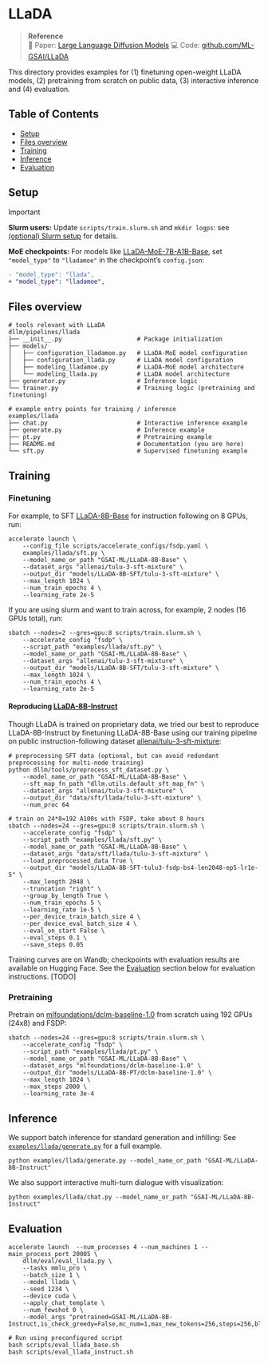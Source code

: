 # LLaDA

> **Reference**  
> 📄 Paper: [Large Language Diffusion Models](https://arxiv.org/abs/2502.09992)
> 💻 Code: [github.com/ML-GSAI/LLaDA](https://github.com/ML-GSAI/LLaDA)

This directory provides examples for (1) finetuning open-weight LLaDA models, (2) pretraining from scratch on public data, (3) interactive inference and (4) evaluation.

## Table of Contents
- [Setup](#setup)
- [Files overview](#files-overview)
- [Training](#training)
    <!-- - [Finetuning LLaDA-8B-Base](#finetuning-llada-8b-base)
    - [Pretraining from scratch](#pretraining-from-scratch) -->
- [Inference](#inference)
- [Evaluation](#evaluation)

## Setup
> [!IMPORTANT]  
> **Slurm users:** Update `scripts/train.slurm.sh` and `mkdir logps`: see [(optional) Slurm setup](/README.md/#optional-slurm-setup) for details.
>
> **MoE checkpoints:** For models like [LLaDA-MoE-7B-A1B-Base](https://huggingface.co/inclusionAI/LLaDA-MoE-7B-A1B-Base), set `"model_type"` to `"lladamoe"` in the checkpoint’s `config.json`:
> ```diff
> - "model_type": "llada",
> + "model_type": "lladamoe",
> ```
>


##  Files overview
```
# tools relevant with LLaDA
dllm/pipelines/llada
├── __init__.py                     # Package initialization
├── models/
│   ├── configuration_lladamoe.py   # LLaDA-MoE model configuration
│   ├── configuration_llada.py      # LLaDA model configuration
│   ├── modeling_lladamoe.py        # LLaDA-MoE model architecture
│   └── modeling_llada.py           # LLaDA model architecture
├── generator.py                    # Inference logic
└── trainer.py                      # Training logic (pretraining and finetuning)

# example entry points for training / inference
examples/llada
├── chat.py                         # Interactive inference example
├── generate.py                     # Inference example
├── pt.py                           # Pretraining example
├── README.md                       # Documentation (you are here)
└── sft.py                          # Supervised finetuning example
```
<!-- > [!NOTE] -->
<!-- >  - We fixed attention mask bugs in [`modeling_lladamoe.py`](/dllm/pipelines/llada/models/modeling_lladamoe.py) and [`modeling_llada.py`](/dllm/pipelines/llada/models/modeling_llada.py). We recommend loading models with `dllm.utils.get_tokenizer`; otherwise `import dllm` before calling `AutoModel.from_pretrained` to ensure the correct models from `dllm` are used. 
> 
>  - We fixed bugs in `chat_template` and assign `mask_token` through `dllm.utils.get_tokenizer`. If you use `AutoTokenizer`, keep in mind to set `chat_template` and `mask_token` appropriately yourselves. -->

<!-- > [!WARNING]  
> Before loading MoE checkpoints (e.g., [inclusionAI/LLaDA-MoE-7B-A1B-Base](https://huggingface.co/inclusionAI/LLaDA-MoE-7B-A1B-Base)), first overwrite the `model_type` field from `inclusionAI/LLaDA-MoE-7B-A1B-Base/config.json`:  
> ```diff
> - "model_type": "llada",
> + "model_type": "lladamoe",
> ``` -->

## Training

<!-- > [!NOTE]
> Here are some useful tips for training:
> - Use a subset of data: `--dataset_args "allenai/tulu-3-sft-mixture[train:10000,test:1000]"`; 
> 
> - Concatenate datasets: `--dataset_args "allenai/tulu-3-sft-mixture|HuggingFaceTB/smoltalk"`;
>
> - Train with LoRA and 4bit quantization: `--load_in_4bit True --lora True`. -->

### Finetuning

For example, to SFT [LLaDA-8B-Base](https://huggingface.co/GSAI-ML/LLaDA-8B-Base) for instruction following on 8 GPUs, run:
```shell
accelerate launch \
    --config_file scripts/accelerate_configs/fsdp.yaml \
    examples/llada/sft.py \
    --model_name_or_path "GSAI-ML/LLaDA-8B-Base" \
    --dataset_args "allenai/tulu-3-sft-mixture" \
    --output_dir "models/LLaDA-8B-SFT/tulu-3-sft-mixture" \
    --max_length 1024 \ 
    --num_train_epochs 4 \
    --learning_rate 2e-5
```
If you are using slurm and want to train across, for example, 2 nodes (16 GPUs total), run:
```shell
sbatch --nodes=2 --gres=gpu:8 scripts/train.slurm.sh \
    --accelerate_config "fsdp" \
    --script_path "examples/llada/sft.py" \
    --model_name_or_path "GSAI-ML/LLaDA-8B-Base" \
    --dataset_args "allenai/tulu-3-sft-mixture" \
    --output_dir "models/LLaDA-8B-SFT/tulu-3-sft-mixture" \
    --max_length 1024 \ 
    --num_train_epochs 4 \
    --learning_rate 2e-5
```

<!-- **Reproducing [LLaDA-8B-Instruct](https://huggingface.co/GSAI-ML/LLaDA-8B-Instruct)**. Though LLaDA is trained on proprietary data, we tried our best to reproduce LLaDA-8B-Instruct by finetuning LLaDA-8B-Base using our training pipeline on public instruction-following dataset [allenai/tulu-3-sft-mixture](https://huggingface.co/datasets/allenai/tulu-3-sft-mixture): -->

#### Reproducing [LLaDA-8B-Instruct](https://huggingface.co/GSAI-ML/LLaDA-8B-Instruct)
Though LLaDA is trained on proprietary data, we tried our best to reproduce LLaDA-8B-Instruct by finetuning LLaDA-8B-Base using our training pipeline on public instruction-following dataset [allenai/tulu-3-sft-mixture](https://huggingface.co/datasets/allenai/tulu-3-sft-mixture):

```shell
# preprocessing SFT data (optional, but can avoid redundant preprocessing for multi-node training)
python dllm/tools/preprocess_sft_dataset.py \
    --model_name_or_path "GSAI-ML/LLaDA-8B-Base" \
    --sft_map_fn_path "dllm.utils.default_sft_map_fn" \
    --dataset_args "allenai/tulu-3-sft-mixture" \
    --output_dir "data/sft/llada/tulu-3-sft-mixture" \
    --num_proc 64

# train on 24*8=192 A100s with FSDP, take about 8 hours
sbatch --nodes=24 --gres=gpu:8 scripts/train.slurm.sh \
    --accelerate_config "fsdp" \
    --script_path "examples/llada/sft.py" \
    --model_name_or_path "GSAI-ML/LLaDA-8B-Base" \
    --dataset_args "data/sft/llada/tulu-3-sft-mixture" \
    --load_preprocessed_data True \
    --output_dir "models/LLaDA-8B-SFT-tulu3-fsdp-bs4-len2048-ep5-lr1e-5" \
    --max_length 2048 \
    --truncation "right" \
    --group_by_length True \
    --num_train_epochs 5 \
    --learning_rate 1e-5 \
    --per_device_train_batch_size 4 \
    --per_device_eval_batch_size 4 \
    --eval_on_start False \
    --eval_steps 0.1 \
    --save_steps 0.05
```
Training curves are on Wandb; checkpoints with evaluation results are available on Hugging Face. See the [Evaluation](#evaluation) section below for evaluation instructions.
[TODO]


### Pretraining
<!-- > [!NOTE] 
> 
> This is an educational example demonstrating how to reproduce LLaDA pretraining and finetuning on public data. We do not guarantee performance comparable to the official LLaDA models. -->

Pretrain on [mlfoundations/dclm-baseline-1.0](https://huggingface.co/datasets/mlfoundations/dclm-baseline-1.0) from scratch using 192 GPUs (24x8) and FSDP:
```shell
sbatch --nodes=24 --gres=gpu:8 scripts/train.slurm.sh \
    --accelerate_config "fsdp" \
    --script_path "examples/llada/pt.py" \
    --model_name_or_path "GSAI-ML/LLaDA-8B-Base" \
    --dataset_args "mlfoundations/dclm-baseline-1.0" \
    --output_dir "models/LLaDA-8B-PT/dclm-baseline-1.0" \
    --max_length 1024 \ 
    --max_steps 2000 \
    --learning_rate 3e-4
```

## Inference
We support batch inference for standard generation and infilling:
See [`examples/llada/generate.py`](/examples/llada/generate.py) for a full example.
```shell
python examples/llada/generate.py --model_name_or_path "GSAI-ML/LLaDA-8B-Instruct"
```
We also support interactive multi-turn dialogue with visualization:
<!-- See [`examples/llada/chat.py`](/examples/llada/chat.py) for a full example. -->
```shell
python examples/llada/chat.py --model_name_or_path "GSAI-ML/LLaDA-8B-Instruct"
```

## Evaluation
```shell
accelerate launch  --num_processes 4 --num_machines 1 --main_process_port 20005 \
    dllm/eval/eval_llada.py \
    --tasks mmlu_pro \
    --batch_size 1 \
    --model llada \
    --seed 1234 \
    --device cuda \
    --apply_chat_template \
    --num_fewshot 0 \
    --model_args "pretrained=GSAI-ML/LLaDA-8B-Instruct,is_check_greedy=False,mc_num=1,max_new_tokens=256,steps=256,block_length=256,cfg=0.0"

# Run using preconfigured script
bash scripts/eval_llada_base.sh
bash scripts/eval_llada_instruct.sh
```

